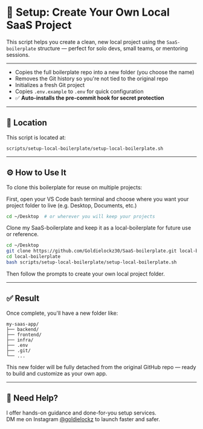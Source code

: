 # 🚀 Setup: Create Your Own Local SaaS Project

This script helps you create a clean, new local project using the `SaaS-boilerplate` structure — perfect for solo devs, small teams, or mentoring sessions.

---

- Copies the full boilerplate repo into a new folder (you choose the name)
- Removes the Git history so you're not tied to the original repo
- Initializes a fresh Git project
- Copies `.env.example` to `.env` for quick configuration
- ✅ **Auto-installs the pre-commit hook for secret protection**

---

## 📂 Location

This script is located at:

```
scripts/setup-local-boilerplate/setup-local-boilerplate.sh
```

---

## ⚙️ How to Use It

To clone this boilerplate for reuse on multiple projects:

First, open your VS Code bash terminal and choose where you want your project folder to live (e.g. Desktop, Documents, etc.)

```bash
cd ~/Desktop  # or wherever you will keep your projects
```

Clone my SaaS-boilerplate and keep it as a local-boilerplate for future use or reference.

```bash
cd ~/Desktop
git clone https://github.com/Goldielockz30/SaaS-boilerplate.git local-boilerplate            # Edit the name eg. loacl-boilerplate
cd local-boilerplate
bash scripts/setup-local-boilerplate/setup-local-boilerplate.sh
```

Then follow the prompts to create your own local project folder.

---

## ✅ Result

Once complete, you'll have a new folder like:

```
my-saas-app/
├── backend/
├── frontend/
├── infra/
├── .env
├── .git/
└── ...
```

This new folder will be fully detached from the original GitHub repo — ready to build and customize as your own app.

---

## 🙋 Need Help?

I offer hands-on guidance and done-for-you setup services.  
DM me on Instagram [@goldielockz](https://instagram.com/goldielockz) to launch faster and safer.
